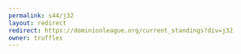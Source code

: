 ```yaml
---
permalink: s44/j32
layout: redirect
redirect: https://dominionleague.org/current_standings?div=j32
owner: truffles
---
```

